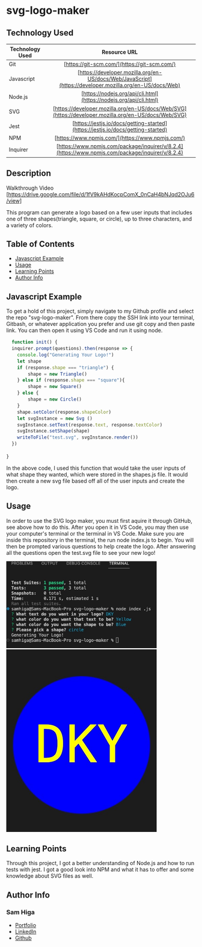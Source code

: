 # svg-logo-maker

## Technology Used 

| Technology Used         | Resource URL           | 
| ------------- |:-------------:| 
| Git | [https://git-scm.com/](https://git-scm.com/)     | 
| Javascript | [https://developer.mozilla.org/en-US/docs/Web/JavaScript](https://developer.mozilla.org/en-US/docs/Web)   |
| Node.js | [https://nodejs.org/api/cli.html](https://nodejs.org/api/cli.html)   |
| SVG | [https://developer.mozilla.org/en-US/docs/Web/SVG](https://developer.mozilla.org/en-US/docs/Web/SVG)   |
| Jest | [https://jestjs.io/docs/getting-started](https://jestjs.io/docs/getting-started)   |
| NPM | [https://www.npmjs.com/](https://www.npmjs.com/)   |
| Inquirer | [https://www.npmjs.com/package/inquirer/v/8.2.4](https://www.npmjs.com/package/inquirer/v/8.2.4)   |




## Description 

Walkthrough Video [https://drive.google.com/file/d/1fV9kAHdKocpComX_0nCaH4bNJqd2OJu6/view]

This program can generate a logo based on a few user inputs that includes one of three shapes(triangle, square, or circle), up to three characters, and a variety of colors.




## Table of Contents 

* [Javascript Example](#javascript-example)
* [Usage](#usage)
* [Learning Points](#learning-points)
* [Author Info](#author-info)



## Javascript Example

To get a hold of this project, simply navigate to my Github profile and select the repo "svg-logo-maker". From there copy the SSH link into your terminal, Gitbash, or whatever application you prefer and use git copy and then paste link. You can then open it using VS Code and run it using node.


```javascript
  function init() {
  inquirer.prompt(questions).then(response => {
    console.log("Generating Your Logo!")
    let shape 
    if (response.shape === "triangle") {
        shape = new Triangle()
    } else if (response.shape === "square"){
        shape = new Square()
    } else {
        shape = new Circle()
    }
    shape.setColor(response.shapeColor)
    let svgInstance = new Svg ()
    svgInstance.setText(response.text, response.textColor)
    svgInstance.setShape(shape)
    writeToFile("test.svg", svgInstance.render())
  })

}
```

In the above code, I used this function that would take the user inputs of what shape they wanted, which were stored in the shapes.js file. It would then create a new svg file based off all of the user inputs and create the logo.


## Usage 

In order to use the SVG logo maker, you must first aquire it through GitHub, see above how to do this. After you open it in VS Code, you may then use your computer's terminal or the terminal in VS Code. Make sure you are inside this repository in the terminal, the run node index.js to begin. You will then be prompted various questions to help create the logo. After answering all the questions open the test.svg file to see your new logo!


<img src="./assets/terminal.jpg" width=400></br>
<img src="./assets/logo.jpg" width=400>


## Learning Points 


Through this project, I got a better understanding of Node.js and how to run tests with jest. I got a good look into NPM and what it has to offer and some knowledge about SVG files as well.


## Author Info


### Sam Higa 


* [Portfolio](https://samhiga.github.io/my-portfolio/)
* [LinkedIn](https://www.linkedin.com/in/sam-higa-b887b9209/)
* [Github](https://github.com/samhiga)